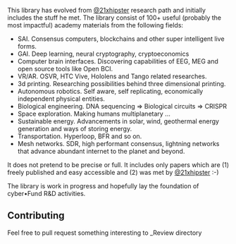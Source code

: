 This library has evolved from [@21xhipster](https://github.com/21xhipster) research path and initially includes the stuff he met. The library consist of 100+ useful (probably the most impactful) academy materials from the following fields:

- SAI. Consensus computers, blockchains and other super intelligent live forms.
- GAI. Deep learning, neural cryptography, cryptoeconomics
- Computer brain interfaces. Discovering capabilities of EEG, MEG and open source tools like Open BCI.
- VR/AR. OSVR, HTC Vive, Hololens and Tango related researches.
- 3d printing. Researching possibilities behind three dimensional printing.
- Autonomous robotics. Self aware, self replicating, economically independent physical entities.
- Biological engineering. DNA sequencing => Biological circuits => CRISPR
- Space exploration. Making humans multiplanetary ...
- Sustainable energy. Advancements in solar, wind, geothermal energy generation and ways of storing energy.
- Transportation. Hyperloop, BFR and so on.
- Mesh networks. SDR, high performant consensus, lightning networks that advance abundant internet to the planet and beyond.

It does not pretend to be precise or full. It includes only papers which are (1) freely published and easy accessible and (2) was met by [@21xhipster](https://github.com/21xhipster)  :-)

The library is work in progress and hopefully lay the foundation of cyber•Fund R&D activities.

## Contributing
Feel free to pull request something interesting to _Review directory
